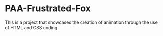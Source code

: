 # PAA-Frustrated-Fox
This is a project that showcases the creation of animation through the use of HTML and CSS coding.
